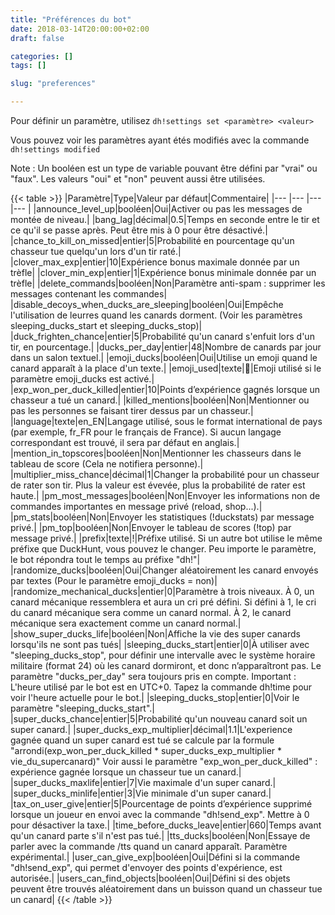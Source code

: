 ```yaml
---
title: "Préférences du bot"
date: 2018-03-14T20:00:00+02:00
draft: false

categories: []
tags: []

slug: "preferences"

---
```


Pour définir un paramètre, utilisez `dh!settings set <paramètre> <valeur>`

Vous pouvez voir les paramètres ayant étés modifiés avec la commande `dh!settings modified`

Note : Un booléen est un type de variable pouvant être défini par "vrai" ou "faux". Les valeurs "oui" et "non" peuvent aussi être utilisées.

{{< table >}}
|Paramètre|Type|Valeur par défaut|Commentaire|
|--- |--- |--- |--- |
|announce_level_up|booléen|Oui|Activer ou pas les messages de montée de niveau.|
|bang_lag|décimal|0.5|Temps en seconde entre le tir et ce qu'il se passe après. Peut être mis à 0 pour être désactivé.|
|chance_to_kill_on_missed|entier|5|Probabilité en pourcentage qu'un chasseur tue quelqu'un lors d'un tir raté.|
|clover_max_exp|entier|10|Expérience bonus maximale donnée par un trèfle|
|clover_min_exp|entier|1|Expérience bonus minimale donnée par un trèfle|
|delete_commands|booléen|Non|Paramètre anti-spam : supprimer les messages contenant les commandes|
|disable_decoys_when_ducks_are_sleeping|booléen|Oui|Empêche l'utilisation de leurres quand les canards dorment. (Voir les paramètres sleeping_ducks_start et sleeping_ducks_stop)|
|duck_frighten_chance|entier|5|Probabilité qu'un canard s'enfuit lors d'un tir, en pourcentage.|
|ducks_per_day|entier|48|Nombre de canards par jour dans un salon textuel.|
|emoji_ducks|booléen|Oui|Utilise un emoji quand le canard apparaît à la place d'un texte.|
|emoji_used|texte|:duck:|Emoji utilisé si le paramètre emoji_ducks est activé.|
|exp_won_per_duck_killed|entier|10|Points d’expérience gagnés lorsque un chasseur a tué un canard.|
|killed_mentions|booléen|Non|Mentionner ou pas les personnes se faisant tirer dessus par un chasseur.|
|language|texte|en_EN|Langage utilisé, sous le format international de pays (par exemple, fr_FR pour le français de France). Si aucun langage correspondant est trouvé, il sera par défaut en anglais.|
|mention_in_topscores|booléen|Non|Mentionner les chasseurs dans le tableau de score (Cela ne notifiera personne).|
|multiplier_miss_chance|décimal|1|Changer la probabilité pour un chasseur de rater son tir. Plus la valeur est évevée, plus la probabilité de rater est haute.|
|pm_most_messages|booléen|Non|Envoyer les informations non de commandes importantes en message privé (reload, shop...).|
|pm_stats|booléen|Non|Envoyer les statistiques (!duckstats) par message privé.|
|pm_top|booléen|Non|Envoyer le tableau de scores (!top) par message privé.|
|prefix|texte|!|Préfixe utilisé. Si un autre bot utilise le même préfixe que DuckHunt, vous pouvez le changer. Peu importe le paramètre, le bot répondra tout le temps au préfixe "dh!"|
|randomize_ducks|booléen|Oui|Changer aléatoirement les canard envoyés par textes (Pour le paramètre emoji_ducks = non)|
|randomize_mechanical_ducks|entier|0|Paramètre à trois niveaux. À 0, un canard mécanique ressemblera et aura un cri pré défini. Si défini à 1, le cri du canard mécanique sera comme un canard normal. À 2, le canard mécanique sera exactement comme un canard normal.|
|show_super_ducks_life|booléen|Non|Affiche la vie des super canards lorsqu'ils ne sont pas tués|
|sleeping_ducks_start|entier|0|À utiliser avec "sleeping_ducks_stop", pour définir une intervalle avec le système horaire militaire (format 24) où les canard dormiront, et donc n’apparaîtront pas. Le paramètre "ducks_per_day" sera toujours pris en compte. Important : L'heure utilisé par le bot est en UTC+0. Tapez la commande dh!time pour voir l'heure actuelle pour le bot.|
|sleeping_ducks_stop|entier|0|Voir le paramètre "sleeping_ducks_start".|
|super_ducks_chance|entier|5|Probabilité qu'un nouveau canard soit un super canard.|
|super_ducks_exp_multiplier|décimal|1.1|L'experience gagnée quand un super canard est tué se calcule par la formule "arrondi(exp_won_per_duck_killed * super_ducks_exp_multiplier * vie_du_supercanard)" Voir aussi le paramètre "exp_won_per_duck_killed" : expérience gagnée lorsque un chasseur tue un canard.|
|super_ducks_maxlife|entier|7|Vie maximale d'un super canard.|
|super_ducks_minlife|entier|3|Vie minimale d'un super canard.|
|tax_on_user_give|entier|5|Pourcentage de points d’expérience supprimé lorsque un joueur en envoi avec la commande "dh!send_exp". Mettre à 0 pour désactiver la taxe.|
|time_before_ducks_leave|entier|660|Temps avant qu'un canard parte s'il n'est pas tué.|
|tts_ducks|booléen|Non|Essaye de parler avec la commande /tts quand un canard apparaît. Paramètre expérimental.|
|user_can_give_exp|booléen|Oui|Défini si la commande "dh!send_exp", qui permet d'envoyer des points d'expérience, est autorisée.|
|users_can_find_objects|booléen|Oui|Défini si des objets peuvent être trouvés aléatoirement dans un buisson quand un chasseur tue un canard|
{{< /table >}}
